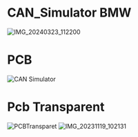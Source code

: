 # CAN_Simulator BMW 

![IMG_20240323_112200](https://github.com/MarekKud/CAN_Simulator/assets/92340461/4dddb1b8-8779-43d2-a2d7-4be988fd8d35)
# PCB 



![CAN Simulator](https://github.com/MarekKud/CAN_Simulator/assets/92340461/7a7a2904-c1a2-4240-b012-de0be9defaab)
# Pcb Transparent
![PCBTransparet](https://github.com/MarekKud/CAN_Simulator/assets/92340461/154858c3-f6c1-4eea-ac8a-1e1225a2aa89)
![IMG_20231119_102131](https://github.com/MarekKud/CAN_Simulator/assets/92340461/7aed78c3-c363-427a-8cfb-906d914bc1dd)
